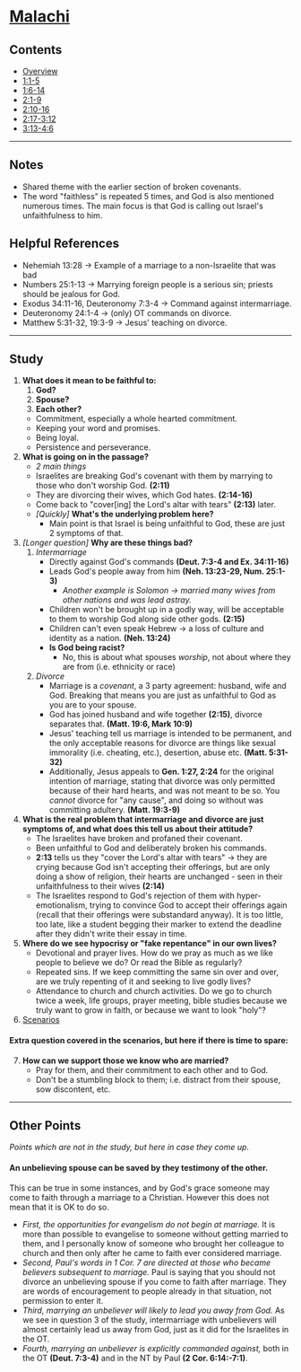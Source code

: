 # [Malachi](Malachi.md)

## Contents
* [Overview](README.md)
* [1:1-5](ch1v1-5.md)
* [1:6-14](ch1v6-14.md)
* [2:1-9](ch2v1-9.md)
* [2:10-16](ch2v10-16.md)
* [2:17-3:12](ch2v17-ch3v12.md)
* [3:13-4:6](ch3v13-ch4v6.md)

-----

## Notes
 * Shared theme with the earlier section of broken covenants.
 * The word "faithless" is repeated 5 times, and God is also mentioned numerous
   times. The main focus is that God is calling out Israel's unfaithfulness to
   him.

## Helpful References
 * Nehemiah 13:28   -> Example of a marriage to a non-Israelite that was bad
 * Numbers 25:1-13  -> Marrying foreign people is a serious sin; priests should
   be jealous for God.
 * Exodus 34:11-16, Deuteronomy 7:3-4   -> Command against intermarriage.
 * Deuteronomy 24:1-4   -> (only) OT commands on divorce.
 * Matthew 5:31-32, 19:3-9  -> Jesus' teaching on divorce.

-----

## Study

1. **What does it mean to be faithful to:**
    1. **God?**
    2. **Spouse?**
    3. **Each other?**
    * Commitment, especially a whole hearted commitment.
    * Keeping your word and promises.
    * Being loyal.
    * Persistence and perseverance.
2. **What is going on in the passage?**
    * *2 main things*
    * Israelites are breaking God's covenant with them by marrying to those who
      don't worship God. **(2:11)**
    * They are divorcing their wives, which God hates. **(2:14-16)**
    * Come back to "cover[ing] the Lord's altar with tears" **(2:13)** later.
    * *[Quickly]* **What's the underlying problem here?**
        * Main point is that Israel is being unfaithful to God, these are just 2
          symptoms of that.
3. *[Longer question]* **Why are these things bad?**
    1. *Intermarriage*
        * Directly against God's commands **(Deut. 7:3-4 and Ex. 34:11-16)**
        * Leads God's people away from him **(Neh. 13:23-29, Num. 25:1-3)**
            * *Another example is Solomon -> married many wives from other*
              *nations and was lead astray.*
        * Children won't be brought up in a godly way, will be acceptable to
          them to worship God along side other gods. **(2:15)**
        * Children can't even speak Hebrew -> a loss of culture and identity as
          a nation. **(Neh. 13:24)**
        * **Is God being racist?**
            * No, this is about what spouses *worship*, not about where they
              are from (i.e. ethnicity or race)
    2. *Divorce*
        * Marriage is a *covenant*, a 3 party agreement: husband, wife and God.
          Breaking that means you are just as unfaithful to God as you are to
          your spouse.
        * God has joined husband and wife together **(2:15)**, divorce
          separates that. **(Matt. 19:6, Mark 10:9)**
        * Jesus' teaching tell us marriage is intended to be permanent, and the
          only acceptable reasons for divorce are things like sexual immorality
          (i.e. cheating, etc.), desertion, abuse etc. **(Matt. 5:31-32)**
        * Additionally, Jesus appeals to **Gen. 1:27, 2:24** for the original
          intention of marriage, stating that divorce was only permitted
          because of their hard hearts, and was not meant to be so. You
          *cannot* divorce for "any cause", and doing so without was committing
          adultery. **(Matt. 19:3-9)**
4. **What is the real problem that intermarriage and divorce are just**
   **symptoms of, and what does this tell us about their attitude?**
    * The Israelites have broken and profaned their covenant.
    * Been unfaithful to God and deliberately broken his commands.
    * **2:13** tells us they "cover the Lord's altar with tears" -> they are
      crying because God isn't accepting their offerings, but are only doing a
      show of religion, their hearts are unchanged - seen in their
      unfaithfulness to their wives **(2:14)**
    * The Israelites respond to God's rejection of them with
      hyper-emotionalism, trying to convince God to accept their offerings
      again (recall that their offerings were substandard anyway). It is too
      little, too late, like a student begging their marker to extend the
      deadline after they didn't write their essay in time.
5. **Where do we see hypocrisy or "fake repentance" in our own lives?**
    * Devotional and prayer lives. How do we pray as much as we like people to
      believe we do? Or read the Bible as regularly?
    * Repeated sins. If we keep committing the same sin over and over, are we
      truly repenting of it and seeking to live godly lives?
    * Attendance to church and church activities. Do we go to church twice a
      week, life groups, prayer meeting, bible studies because we truly want to
      grow in faith, or because we want to look "holy"?
6. [Scenarios](Scenarios.pdf)

#### Extra question covered in the scenarios, but here if there is time to spare:
7. **How can we support those we know who are married?**
    * Pray for them, and their commitment to each other and to God.
    * Don't be a stumbling block to them; i.e. distract from their spouse, sow
      discontent, etc.

-----

## Other Points

*Points which are not in the study, but here in case they come up.*

#### An unbelieving spouse can be saved by they testimony of the other.

This can be true in some instances, and by God's grace someone may come to
faith through a marriage to a Christian. However this does not mean that it is
OK to do so.

* *First, the opportunities for evangelism do not begin at marriage.* It is
  more than possible to evangelise to someone without getting married to them,
  and I personally know of someone who brought her colleague to church and then
  only after he came to faith ever considered marriage.
* *Second, Paul's words in 1 Cor. 7 are directed at those who became believers*
  *subsequent to marriage.* Paul is saying that you should not divorce an
  unbelieving spouse if you come to faith after marriage. They are words of
  encouragement to people already in that situation, not permission to enter
  it.
* *Third, marrying an unbeliever will likely to lead you away from God.* As we
  see in question 3 of the study, intermarriage with unbelievers will almost
  certainly lead us away from God, just as it did for the Israelites in the OT.
* *Fourth, marrying an unbeliever is explicitly commanded against,* both in the
  OT **(Deut. 7:3-4)** and in the NT by Paul **(2 Cor. 6:14:-7:1)**.
